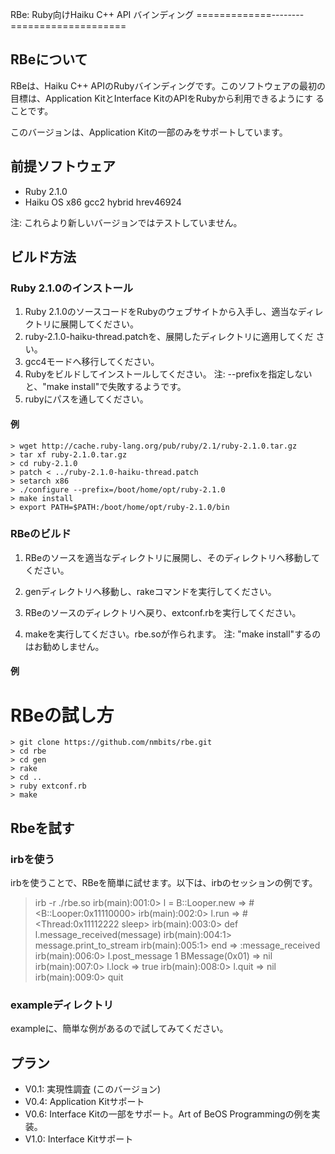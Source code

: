 RBe: Ruby向けHaiku C++ API バインディング
=============--------====================

RBeについて
-----------

RBeは、Haiku C++ APIのRubyバインディングです。このソフトウェアの最初の
目標は、Application KitとInterface KitのAPIをRubyから利用できるようにす
ることです。

このバージョンは、Application Kitの一部のみをサポートしています。

前提ソフトウェア
----------------

* Ruby 2.1.0 
* Haiku OS x86 gcc2 hybrid hrev46924

注: これらより新しいバージョンではテストしていません。

ビルド方法
----------

### Ruby 2.1.0のインストール

1. Ruby 2.1.0のソースコードをRubyのウェブサイトから入手し、適当なディレ
   クトリに展開してください。
2. ruby-2.1.0-haiku-thread.patchを、展開したディレクトリに適用してくだ
   さい。
3. gcc4モードへ移行してください。
4. Rubyをビルドしてインストールしてください。
   注: --prefixを指定しないと、"make install"で失敗するようです。
5. rubyにパスを通してください。

#### 例
    > wget http://cache.ruby-lang.org/pub/ruby/2.1/ruby-2.1.0.tar.gz
    > tar xf ruby-2.1.0.tar.gz
    > cd ruby-2.1.0
    > patch < ../ruby-2.1.0-haiku-thread.patch
    > setarch x86
    > ./configure --prefix=/boot/home/opt/ruby-2.1.0
    > make install
    > export PATH=$PATH:/boot/home/opt/ruby-2.1.0/bin

### RBeのビルド

1. RBeのソースを適当なディレクトリに展開し、そのディレクトリへ移動して
   ください。

2. genディレクトリへ移動し、rakeコマンドを実行してください。
3. RBeのソースのディレクトリへ戻り、extconf.rbを実行してください。
4. makeを実行してください。rbe.soが作られます。
  注: "make install"するのはお勧めしません。

#### 例

RBeの試し方
===========
    > git clone https://github.com/nmbits/rbe.git
    > cd rbe
    > cd gen
    > rake
    > cd ..
    > ruby extconf.rb
    > make

Rbeを試す
---------

### irbを使う

irbを使うことで、RBeを簡単に試せます。以下は、irbのセッションの例です。

  > irb -r ./rbe.so
  irb(main):001:0> l = B::Looper.new
  => #<B::Looper:0x11110000>
  irb(main):002:0> l.run
  => #<Thread:0x11112222 sleep>
  irb(main):003:0> def l.message_received(message)
  irb(main):004:1>   message.print_to_stream
  irb(main):005:1> end
  => :message_received
  irb(main):006:0> l.post_message 1
  BMessage(0x01)
  => nil
  irb(main):007:0> l.lock
  => true
  irb(main):008:0> l.quit
  => nil
  irb(main):009:0> quit
  >  

### exampleディレクトリ

exampleに、簡単な例があるので試してみてください。


プラン
------

* V0.1: 実現性調査 (このバージョン)
* V0.4: Application Kitサポート
* V0.6: Interface Kitの一部をサポート。Art of BeOS Programmingの例を実装。
* V1.0: Interface Kitサポート
